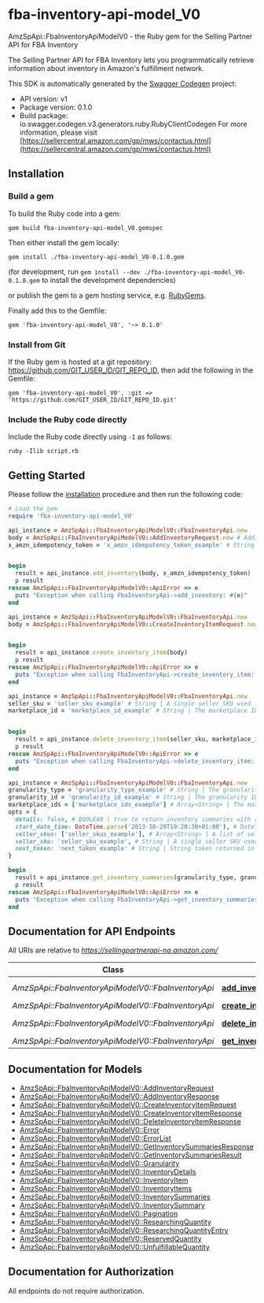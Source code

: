 # fba-inventory-api-model_V0

AmzSpApi::FbaInventoryApiModelV0 - the Ruby gem for the Selling Partner API for FBA Inventory

The Selling Partner API for FBA Inventory lets you programmatically retrieve information about inventory in Amazon's fulfillment network.

This SDK is automatically generated by the [Swagger Codegen](https://github.com/swagger-api/swagger-codegen) project:

- API version: v1
- Package version: 0.1.0
- Build package: io.swagger.codegen.v3.generators.ruby.RubyClientCodegen
For more information, please visit [https://sellercentral.amazon.com/gp/mws/contactus.html](https://sellercentral.amazon.com/gp/mws/contactus.html)

## Installation

### Build a gem

To build the Ruby code into a gem:

```shell
gem build fba-inventory-api-model_V0.gemspec
```

Then either install the gem locally:

```shell
gem install ./fba-inventory-api-model_V0-0.1.0.gem
```
(for development, run `gem install --dev ./fba-inventory-api-model_V0-0.1.0.gem` to install the development dependencies)

or publish the gem to a gem hosting service, e.g. [RubyGems](https://rubygems.org/).

Finally add this to the Gemfile:

    gem 'fba-inventory-api-model_V0', '~> 0.1.0'

### Install from Git

If the Ruby gem is hosted at a git repository: https://github.com/GIT_USER_ID/GIT_REPO_ID, then add the following in the Gemfile:

    gem 'fba-inventory-api-model_V0', :git => 'https://github.com/GIT_USER_ID/GIT_REPO_ID.git'

### Include the Ruby code directly

Include the Ruby code directly using `-I` as follows:

```shell
ruby -Ilib script.rb
```

## Getting Started

Please follow the [installation](#installation) procedure and then run the following code:
```ruby
# Load the gem
require 'fba-inventory-api-model_V0'

api_instance = AmzSpApi::FbaInventoryApiModelV0::FbaInventoryApi.new
body = AmzSpApi::FbaInventoryApiModelV0::AddInventoryRequest.new # AddInventoryRequest | List of items to add to Sandbox inventory.
x_amzn_idempotency_token = 'x_amzn_idempotency_token_example' # String | A unique token/requestId provided with each call to ensure idempotency.


begin
  result = api_instance.add_inventory(body, x_amzn_idempotency_token)
  p result
rescue AmzSpApi::FbaInventoryApiModelV0::ApiError => e
  puts "Exception when calling FbaInventoryApi->add_inventory: #{e}"
end

api_instance = AmzSpApi::FbaInventoryApiModelV0::FbaInventoryApi.new
body = AmzSpApi::FbaInventoryApiModelV0::CreateInventoryItemRequest.new # CreateInventoryItemRequest | CreateInventoryItem Request Body Parameter.


begin
  result = api_instance.create_inventory_item(body)
  p result
rescue AmzSpApi::FbaInventoryApiModelV0::ApiError => e
  puts "Exception when calling FbaInventoryApi->create_inventory_item: #{e}"
end

api_instance = AmzSpApi::FbaInventoryApiModelV0::FbaInventoryApi.new
seller_sku = 'seller_sku_example' # String | A single seller SKU used for querying the specified seller SKU inventory summaries.
marketplace_id = 'marketplace_id_example' # String | The marketplace ID for the marketplace for which the sellerSku is to be deleted.


begin
  result = api_instance.delete_inventory_item(seller_sku, marketplace_id)
  p result
rescue AmzSpApi::FbaInventoryApiModelV0::ApiError => e
  puts "Exception when calling FbaInventoryApi->delete_inventory_item: #{e}"
end

api_instance = AmzSpApi::FbaInventoryApiModelV0::FbaInventoryApi.new
granularity_type = 'granularity_type_example' # String | The granularity type for the inventory aggregation level.
granularity_id = 'granularity_id_example' # String | The granularity ID for the inventory aggregation level.
marketplace_ids = ['marketplace_ids_example'] # Array<String> | The marketplace ID for the marketplace for which to return inventory summaries.
opts = { 
  details: false, # BOOLEAN | true to return inventory summaries with additional summarized inventory details and quantities. Otherwise, returns inventory summaries only (default value).
  start_date_time: DateTime.parse('2013-10-20T19:20:30+01:00'), # DateTime | A start date and time in ISO8601 format. If specified, all inventory summaries that have changed since then are returned. You must specify a date and time that is no earlier than 18 months prior to the date and time when you call the API. Note: Changes in inboundWorkingQuantity, inboundShippedQuantity and inboundReceivingQuantity are not detected.
  seller_skus: ['seller_skus_example'], # Array<String> | A list of seller SKUs for which to return inventory summaries. You may specify up to 50 SKUs.
  seller_sku: 'seller_sku_example', # String | A single seller SKU used for querying the specified seller SKU inventory summaries.
  next_token: 'next_token_example' # String | String token returned in the response of your previous request. The string token will expire 30 seconds after being created.
}

begin
  result = api_instance.get_inventory_summaries(granularity_type, granularity_id, marketplace_ids, opts)
  p result
rescue AmzSpApi::FbaInventoryApiModelV0::ApiError => e
  puts "Exception when calling FbaInventoryApi->get_inventory_summaries: #{e}"
end
```

## Documentation for API Endpoints

All URIs are relative to *https://sellingpartnerapi-na.amazon.com/*

Class | Method | HTTP request | Description
------------ | ------------- | ------------- | -------------
*AmzSpApi::FbaInventoryApiModelV0::FbaInventoryApi* | [**add_inventory**](docs/FbaInventoryApi.md#add_inventory) | **POST** /fba/inventory/v1/items/inventory | 
*AmzSpApi::FbaInventoryApiModelV0::FbaInventoryApi* | [**create_inventory_item**](docs/FbaInventoryApi.md#create_inventory_item) | **POST** /fba/inventory/v1/items | 
*AmzSpApi::FbaInventoryApiModelV0::FbaInventoryApi* | [**delete_inventory_item**](docs/FbaInventoryApi.md#delete_inventory_item) | **DELETE** /fba/inventory/v1/items/{sellerSku} | 
*AmzSpApi::FbaInventoryApiModelV0::FbaInventoryApi* | [**get_inventory_summaries**](docs/FbaInventoryApi.md#get_inventory_summaries) | **GET** /fba/inventory/v1/summaries | 

## Documentation for Models

 - [AmzSpApi::FbaInventoryApiModelV0::AddInventoryRequest](docs/AddInventoryRequest.md)
 - [AmzSpApi::FbaInventoryApiModelV0::AddInventoryResponse](docs/AddInventoryResponse.md)
 - [AmzSpApi::FbaInventoryApiModelV0::CreateInventoryItemRequest](docs/CreateInventoryItemRequest.md)
 - [AmzSpApi::FbaInventoryApiModelV0::CreateInventoryItemResponse](docs/CreateInventoryItemResponse.md)
 - [AmzSpApi::FbaInventoryApiModelV0::DeleteInventoryItemResponse](docs/DeleteInventoryItemResponse.md)
 - [AmzSpApi::FbaInventoryApiModelV0::Error](docs/Error.md)
 - [AmzSpApi::FbaInventoryApiModelV0::ErrorList](docs/ErrorList.md)
 - [AmzSpApi::FbaInventoryApiModelV0::GetInventorySummariesResponse](docs/GetInventorySummariesResponse.md)
 - [AmzSpApi::FbaInventoryApiModelV0::GetInventorySummariesResult](docs/GetInventorySummariesResult.md)
 - [AmzSpApi::FbaInventoryApiModelV0::Granularity](docs/Granularity.md)
 - [AmzSpApi::FbaInventoryApiModelV0::InventoryDetails](docs/InventoryDetails.md)
 - [AmzSpApi::FbaInventoryApiModelV0::InventoryItem](docs/InventoryItem.md)
 - [AmzSpApi::FbaInventoryApiModelV0::InventoryItems](docs/InventoryItems.md)
 - [AmzSpApi::FbaInventoryApiModelV0::InventorySummaries](docs/InventorySummaries.md)
 - [AmzSpApi::FbaInventoryApiModelV0::InventorySummary](docs/InventorySummary.md)
 - [AmzSpApi::FbaInventoryApiModelV0::Pagination](docs/Pagination.md)
 - [AmzSpApi::FbaInventoryApiModelV0::ResearchingQuantity](docs/ResearchingQuantity.md)
 - [AmzSpApi::FbaInventoryApiModelV0::ResearchingQuantityEntry](docs/ResearchingQuantityEntry.md)
 - [AmzSpApi::FbaInventoryApiModelV0::ReservedQuantity](docs/ReservedQuantity.md)
 - [AmzSpApi::FbaInventoryApiModelV0::UnfulfillableQuantity](docs/UnfulfillableQuantity.md)

## Documentation for Authorization

 All endpoints do not require authorization.

